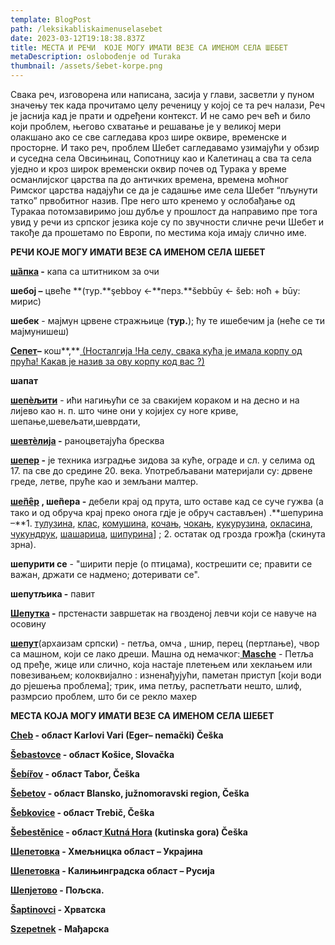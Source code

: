 ```yaml
---
template: BlogPost
path: /leksikabliskaimenuselasebet
date: 2023-03-12T19:18:38.837Z
title: МЕСТА И РЕЧИ  КОЈЕ МОГУ ИМАТИ ВЕЗЕ СА ИМЕНОМ СЕЛА ШЕБЕТ
metaDescription: oslobođenje od Turaka
thumbnail: /assets/šebet-korpe.png
---
```

Свака реч, изговорена или написана, засија у глави, засветли у пуном значењу тек када прочитамо целу реченицу у којој се та реч налази, Реч је јаснија кад је прати и одређени контекст. И не само реч већ и било који проблем, његово схватање и решавање је у великој мери олакшано ако се све сагледава кроз шире оквире, временске и просторне. И тако реч, проблем Шебет сагледавамо узимајући у обзир и суседна села Овсињинац, Сопотницу као и Калетинац а сва та села уједно и кроз широк временски оквир почев од Турака у време османлијског царства па до античких времена, времена моћног Римског царства надајући се да је садашње име села Шебет “пљунути татко” првобитног назив. Пре него што кренемо у ослобађање од Туракаа потомзавиримо још дубље у прошлост да направимо пре тога увид у речи из српског језика које су по звучности сличне речи Шебет и такође да прошетамо по Европи, по местима која имају слично име.

**РЕЧИ КОЈЕ МОГУ ИМАТИ ВЕЗЕ СА ИМЕНОМ СЕЛА ШЕБЕТ**

**[шȁпка](https://jezikoslovac.com/word/qskn) -** капа са штитником за очи

**шебој –** цвеће **(тур.**şebboy ←**перз.**šebbūy ← šeb: ноћ + būy: мирис)

**шебек** - мајмун црвене стражњице (**тур.**); ћу те ишебечим ја (неће се ти мајмунишеш)

**[Сепет](https://sr.wiktionary.org/sr-el/sepet)–** кош**,**[ (Носталгија !На селу, свака кућа је имала корпу од прућа! Какав је назив за ову корпу код вас ?)](https://www.facebook.com/photo/?fbid=1992382187643802&set=nostalgija-na-selu-svaka-ku%C4%87a-je-imala-korpu-od-pru%C4%87akakav-je-naziv-za-ovu-korpu)

**шапат**

**[шепѐљити](http://raskovnik.org/reci/%D1%88%D0%B5%D0%BF%D0%B5%D1%99%D0%B8%D1%82%D0%B8)** - ићи нагињући се за свакијем кораком и на десно и на лијево као н. п. што чине они у којијех су ноге криве, шепање,шевељати,шеврдати,

**[шевтѐлија](http://raskovnik.org/reci/%D1%88%D0%B5%D0%BF%D0%B5%D1%99%D0%B8%D1%82%D0%B8) -** раноцветајућа бресква

**[шепер](https://sr.wikipedia.org/wiki/%D0%A8%D0%B5%D0%BF%D0%B5%D1%80) -** је техника изградње зидова за куће, ограде и сл. у селима од 17. па све до средине 20. века. Употребљавани материјали су: дрвене греде, летве, пруће као и земљани малтер.

**[ше̏пе̑р](http://raskovnik.org/reci/%D1%88%D0%B5%D0%BF%D0%B5%D1%99%D0%B8%D1%82%D0%B8) , ше̏пера -** дебели крај од прута, што оставе кад се суче гужва (а тако и од обруча крај преко онога гдје је обруч састављен) .**шепурина –**1. [тулузина](http://raskovnik.org/reci/%D1%82%D1%83%D0%BB%D1%83%D0%B7%D0%B8%D0%BD%D0%B0), [клас](http://raskovnik.org/reci/%D0%BA%D0%BB%D0%B0%D1%81), [комушина](http://raskovnik.org/reci/%D0%BA%D0%BE%D0%BC%D1%83%D1%88%D0%B8%D0%BD%D0%B0), [кочањ](http://raskovnik.org/reci/%D0%BA%D0%BE%D1%87%D0%B0%D1%9A), [чокањ](http://raskovnik.org/reci/%D1%87%D0%BE%D0%BA%D0%B0%D1%9A), [кукурузина](http://raskovnik.org/reci/%D0%BA%D1%83%D0%BA%D1%83%D1%80%D1%83%D0%B7%D0%B8%D0%BD%D0%B0), [окласина](http://raskovnik.org/reci/%D0%BE%D0%BA%D0%BB%D0%B0%D1%81%D0%B8%D0%BD%D0%B0), [чукундрук](http://raskovnik.org/reci/%D1%87%D1%83%D0%BA%D1%83%D0%BD%D0%B4%D1%80%D1%83%D0%BA), [шашарица](http://raskovnik.org/reci/%D1%88%D0%B0%D1%88%D0%B0%D1%80%D0%B8%D1%86%D0%B0), [шипурина](http://raskovnik.org/reci/%D1%88%D0%B8%D0%BF%D1%83%D1%80%D0%B8%D0%BD%D0%B0)] ; 2. остатак од грозда грожђа (скинута зрна).

**шепурити се** - "ширити перје (о птицама), кострешити се; правити се важан, држати се надмено; дотеривати се".

**шепутљика -** павит

**[Шепутка](https://sr.wiktionary.org/wiki/%C5%A1eputka) -** прстенасти завршетак на гвозденој левчи који се навуче на осовину

**[шепут](https://sr.wiktionary.org/sr/%C5%A1eput)**(архаизам српски) - петља, омча , шнир, перец (пертлање), чвор са машном, који се лако дреши. Машна од немачког:**[ Masche](https://translate.google.com/?sl=de&tl=sr&text=Masche&op=translate)** - Петља од пређе, жице или слично, која настаје плетењем или хеклањем или повезивањем; колоквијално : изненађујући, паметан приступ \[који води до рјешења проблема]; трик, има петљу, распетљати нешто, шлиф, размрсио проблем, што би се рекло махер

**МЕСТА КОЈА МОГУ ИМАТИ ВЕЗЕ СА ИМЕНОМ СЕЛА ШЕБЕТ** 

**[Cheb](https://en.wikipedia.org/wiki/Cheb) - област Karlovi Vari (Eger– nemački) Češka**

**[Šebastovce](https://en.wikipedia.org/wiki/%C5%A0ebastovce) - област Košice, Slovačka**

**[Šebířov](https://en.wikipedia.org/wiki/%C5%A0eb%C3%AD%C5%99ov) - област Tabor, Češka**

[](<>)**[Šebetov](https://en.wikipedia.org/wiki/%C5%A0ebetov) - област Blansko, južnomoravski region, Češka**

**[Šebkovice](https://en.wikipedia.org/wiki/%C5%A0ebkovice) - област Trebič, Češka**

**[Šebestěnice](https://en.wikipedia.org/wiki/%C5%A0ebest%C4%9Bnice) - област[ Kutná Hora](https://en.wikipedia.org/wiki/Kutn%C3%A1_Hora_District) (kutinska gora) Češka**

[](<>)**[Шепетовка](https://ru.wikipedia.org/wiki/%D0%A8%D0%B5%D0%BF%D0%B5%D1%82%D0%BE%D0%B2%D0%BA%D0%B0) - Хмељницка област – Украјина**

**[Шепетовка](https://www.google.rs/maps/place/Shepetovka,+%D0%9A%D0%B0%D0%BB%D0%B8%D1%9A%D0%B8%D0%BD%D0%B3%D1%80%D0%B0%D0%B4%D1%81%D0%BA%D0%B0+%D0%BE%D0%B1%D0%BB%D0%B0%D1%81%D1%82,+%D0%A0%D1%83%D1%81%D0%B8%D1%98%D0%B0,+238620/@54.9625067,21.7417032,14.71z/data=!4m6!3m5!1s0x46e4760010d4a7c3:0x1bf264a11ec3b646!8m2!3d54.961422!4d21.7472499!16s%2Fg%2F122bg383?hl=sr&authuser=0) - Калињинградска област – Русија**

[](<>)**[Шепјетово](https://sr.wikipedia.org/wiki/%D0%A8%D0%B5%D0%BF%D1%98%D0%B5%D1%82%D0%BE%D0%B2%D0%BE) - Пољска.**

**[Šaptinovci](https://sh.wikipedia.org/wiki/%C5%A0aptinovci) - Хрватска**

**[Szepetnek](https://hu.wikipedia.org/wiki/Szepetnek) - Мађарска**
